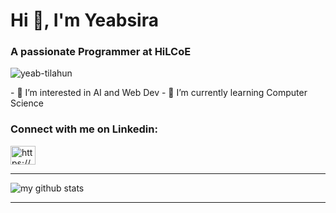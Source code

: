 <h1 align="left">Hi 👋, I'm Yeabsira</h1>
<h3 align="left">A passionate Programmer at HiLCoE</h3>
<p align="left"> <img src="https://komarev.com/ghpvc/?username=yeab-tilahun" alt="yeab-tilahun" /> </p>
- 🔭 I’m interested in AI and Web Dev
- 🌱 I’m currently learning Computer Science
<h3 align="left">Connect with me on Linkedin:</h3>
<p align="left">
<a href="https://www.linkedin.com/in/yeabsira-tilahun-55a580177/" target="blank"><img align="center" src="https://raw.githubusercontent.com/rahuldkjain/github-profile-readme-generator/master/src/images/icons/Social/linked-in-alt.svg" alt="https://www.linkedin.com/in/yeabsira-tilahun-55a580177/" height="30" width="40" /></a>
</p>

---

![my github stats](https://github-readme-stats.vercel.app/api?username=yeab-tilahun&count_private=true&show_icons=true&hide=stars&theme=tokyonight)

----
